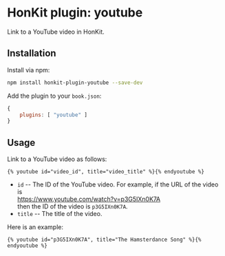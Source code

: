 # HonKit plugin: youtube

Link to a YouTube video in HonKit.

<!--===================================================================-->

## Installation

Install via npm:

```sh
npm install honkit-plugin-youtube --save-dev
```

Add the plugin to your `book.json`:

```js
{
    plugins: [ "youtube" ]
}
```

<!--===================================================================-->

## Usage

Link to a YouTube video as follows:

```
{% youtube id="video_id", title="video_title" %}{% endyoutube %}
```

* `id` -- The ID of the YouTube video.  For example, if the URL of the video is<br/>
  https://www.youtube.com/watch?v=p3G5IXn0K7A<br/>
  then the ID of the video is `p3G5IXn0K7A`.
* `title` -- The title of the video.

Here is an example:

```
{% youtube id="p3G5IXn0K7A", title="The Hamsterdance Song" %}{% endyoutube %}
```
